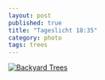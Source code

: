 ```yaml
---
layout: post
published: true
title: "Tageslicht 18:35"
category: photo
tags: trees
---
```


[![Backyard Trees](http://24.media.tumblr.com/e74bc46b54ac20547084238a563793da/tumblr_n5899vFpIM1rive1ro1_500.jpg)](http://dr3wh0.tumblr.com/post/85066928849)